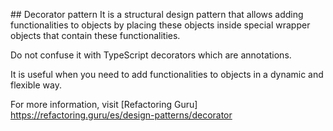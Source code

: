 ## Decorator pattern
It is a structural design pattern that allows adding functionalities to objects by placing these objects inside special wrapper objects that contain these functionalities.

Do not confuse it with TypeScript decorators which are annotations.

It is useful when you need to add functionalities to objects in a dynamic and flexible way.

For more information, visit [Refactoring Guru] https://refactoring.guru/es/design-patterns/decorator
